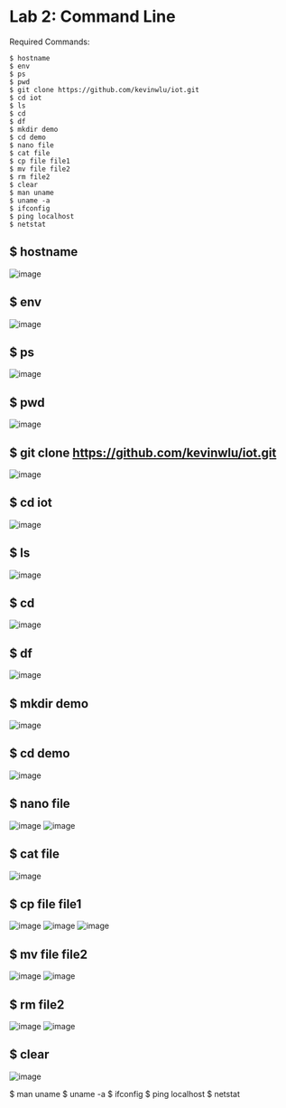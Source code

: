 # Lab 2: Command Line

Required Commands:
```
$ hostname
$ env
$ ps
$ pwd
$ git clone https://github.com/kevinwlu/iot.git
$ cd iot
$ ls
$ cd
$ df
$ mkdir demo
$ cd demo
$ nano file
$ cat file
$ cp file file1
$ mv file file2
$ rm file2
$ clear
$ man uname
$ uname -a
$ ifconfig
$ ping localhost
$ netstat
```

## $ hostname
![image](https://user-images.githubusercontent.com/94701716/234040755-c220b793-f398-4c22-8e7d-9da96b9f1a24.png)

## $ env
![image](https://user-images.githubusercontent.com/94701716/234041141-80a335f7-d1ca-4d8b-bff3-d2e36637e5ee.png)

## $ ps
![image](https://user-images.githubusercontent.com/94701716/234041272-f908d8cb-3dff-4635-8955-3123ae795090.png)

## $ pwd
![image](https://user-images.githubusercontent.com/94701716/234041529-34168f9e-67aa-4894-aeff-c1ac85839239.png)

## $ git clone https://github.com/kevinwlu/iot.git
![image](https://user-images.githubusercontent.com/94701716/234096855-80de4551-3b01-4db9-8a4f-9b39e6202a0e.png)

## $ cd iot
![image](https://user-images.githubusercontent.com/94701716/234337462-dc409428-943b-49da-ad6f-94c94f19c427.png)

## $ ls
![image](https://user-images.githubusercontent.com/94701716/234337771-9dde1c36-d1b1-4be3-85aa-2c44a6c3647d.png)

## $ cd
![image](https://user-images.githubusercontent.com/94701716/234338708-0a249c65-b88f-4986-99b2-515015006502.png)

## $ df
![image](https://user-images.githubusercontent.com/94701716/234362682-1856bdea-2bcc-480b-bac7-743ac67d32ec.png)

## $ mkdir demo
![image](https://user-images.githubusercontent.com/94701716/234366091-edb48ead-ca90-4e05-80fa-c9bb22cc19c2.png)

## $ cd demo
![image](https://user-images.githubusercontent.com/94701716/234367105-a20cf5c5-28d7-4b4d-ac98-90759023ae1d.png)

## $ nano file
![image](https://user-images.githubusercontent.com/94701716/234368225-3f8dba52-5bf1-4e30-a5da-65c969173630.png)
![image](https://user-images.githubusercontent.com/94701716/234368178-a2f1e32c-63ef-4165-b1b2-8e79a0bb947f.png)

## $ cat file
![image](https://user-images.githubusercontent.com/94701716/234368343-e8d5521b-b82c-4a9b-8890-9c5cb514e111.png)

## $ cp file file1
![image](https://user-images.githubusercontent.com/94701716/234369027-44ec41ec-25fd-4303-804c-7e07d9db76c8.png)
![image](https://user-images.githubusercontent.com/94701716/234369097-c06900c2-df5f-4e37-aff2-6934b823ccf2.png)
![image](https://user-images.githubusercontent.com/94701716/234369154-c84e80a7-9333-4fe6-b2e0-3a100f742d79.png)

## $ mv file file2
![image](https://user-images.githubusercontent.com/94701716/234380824-aada2641-a55d-498b-a165-1ac8f914a206.png)
![image](https://user-images.githubusercontent.com/94701716/234380902-b2891f9c-b26c-4f62-af01-5645ba5d8cb2.png)

## $ rm file2
![image](https://user-images.githubusercontent.com/94701716/234381048-736775c4-ec9e-460c-a554-d0a212b037f2.png)
![image](https://user-images.githubusercontent.com/94701716/234381102-c2e21b8e-5d8f-44a1-98ba-592f86144d53.png)

## $ clear
![image](https://user-images.githubusercontent.com/94701716/234381259-d4a51205-4156-41ef-a7b6-774982ce9c15.png)


$ man uname
$ uname -a
$ ifconfig
$ ping localhost
$ netstat
